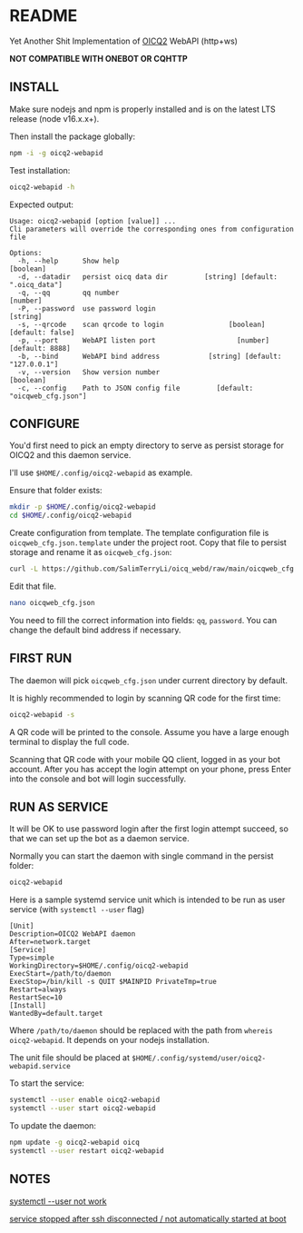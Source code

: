 # README

Yet Another Shit Implementation of [OICQ2](https://github.com/takayama-lily/oicq) WebAPI (http+ws)

**NOT COMPATIBLE WITH ONEBOT OR CQHTTP**

## INSTALL

Make sure nodejs and npm is properly installed and is on the latest LTS release (node v16.x.x+).

Then install the package globally:

```sh
npm -i -g oicq2-webapid
```

Test installation:

```sh
oicq2-webapid -h
```

Expected output:

```
Usage: oicq2-webapid [option [value]] ...
Cli parameters will override the corresponding ones from configuration file

Options:
  -h, --help      Show help                                            [boolean]
  -d, --datadir   persist oicq data dir         [string] [default: ".oicq_data"]
  -q, --qq        qq number                                             [number]
  -P, --password  use password login                                    [string]
  -s, --qrcode    scan qrcode to login                [boolean] [default: false]
  -p, --port      WebAPI listen port                    [number] [default: 8888]
  -b, --bind      WebAPI bind address            [string] [default: "127.0.0.1"]
  -v, --version   Show version number                                  [boolean]
  -c, --config    Path to JSON config file         [default: "oicqweb_cfg.json"]
```

## CONFIGURE

You'd first need to pick an empty directory to serve as persist storage for OICQ2 and this daemon service.

I'll use `$HOME/.config/oicq2-webapid` as example.

Ensure that folder exists:

```sh
mkdir -p $HOME/.config/oicq2-webapid
cd $HOME/.config/oicq2-webapid
```

Create configuration from template. The template configuration file is `oicqweb_cfg.json.template` under the project root. Copy that file to persist storage and rename it as `oicqweb_cfg.json`:

```sh
curl -L https://github.com/SalimTerryLi/oicq_webd/raw/main/oicqweb_cfg.json.template -o oicqweb_cfg.json
```

Edit that file.

```sh
nano oicqweb_cfg.json
```

You need to fill the correct information into fields: `qq`, `password`. You can change the default bind address if necessary.

## FIRST RUN

The daemon will pick `oicqweb_cfg.json` under current directory by default.

It is highly recommended to login by scanning QR code for the first time:

```sh
oicq2-webapid -s
```

A QR code will be printed to the console. Assume you have a large enough terminal to display the full code.

Scanning that QR code with your mobile QQ client, logged in as your bot account. After you has accept the login attempt on your phone, press Enter into the console and bot will login successfully.

## RUN AS SERVICE

It will be OK to use password login after the first login attempt succeed, so that we can set up the bot as a daemon service.

Normally you can start the daemon with single command in the persist folder:

```sh
oicq2-webapid
```

Here is a sample systemd service unit which is intended  to be run as user service (with `systemctl --user` flag)

```systemd
[Unit]
Description=OICQ2 WebAPI daemon
After=network.target
[Service]
Type=simple
WorkingDirectory=$HOME/.config/oicq2-webapid
ExecStart=/path/to/daemon
ExecStop=/bin/kill -s QUIT $MAINPID PrivateTmp=true
Restart=always
RestartSec=10
[Install]
WantedBy=default.target
```

Where `/path/to/daemon` should be replaced with the path from `whereis oicq2-webapid`. It depends on your nodejs installation.

The unit file should be placed at `$HOME/.config/systemd/user/oicq2-webapid.service`

To start the service:

```sh
systemctl --user enable oicq2-webapid
systemctl --user start oicq2-webapid
```

To update the daemon:

```sh
npm update -g oicq2-webapid oicq
systemctl --user restart oicq2-webapid
```

## NOTES

[systemctl --user not work](https://serverfault.com/a/1047069)

[service stopped after ssh disconnected / not automatically started at boot](https://wiki.archlinux.org/title/systemd/User#Automatic_start-up_of_systemd_user_instances)
